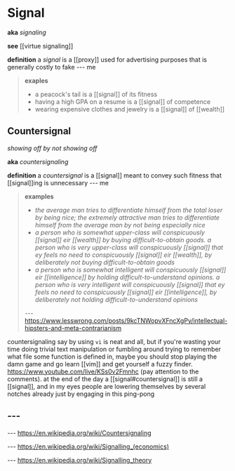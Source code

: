 # Signal

**aka** _signaling_

**see** [[virtue signaling]]

**definition** a _signal_ is a [[proxy]] used for advertising purposes that is generally costly to fake --- me

> **exaples**
>
> - a peacock's tail is a [[signal]] of its fitness
> - having a high GPA on a resume is a [[signal]] of competence
> - wearing expensive clothes and jewelry is a [[signal]] of [[wealth]]

## Countersignal

_showing off by not showing off_

**aka** _countersignaling_

**definition** a _countersignal_ is a [[signal]] meant to convey such fitness that [[signal]]ing is unnecessary --- me

> **examples**
>
> - _the average man tries to differentiate himself from the total loser by being nice; the extremely attractive man tries to differentiate himself from the average man by not being especially nice_
> - _a person who is somewhat upper-class will conspicuously [[signal]] eir [[wealth]] by buying difficult-to-obtain goods. a person who is very upper-class will conspicuously [[signal]] that ey feels no need to conspicuously [[signal]] eir [[wealth]], by deliberately not buying difficult-to-obtain goods_
> - _a person who is somewhat intelligent will conspicuously [[signal]] eir [[intelligence]] by holding difficult-to-understand opinions. a person who is very intelligent will conspicuously [[signal]] that ey feels no need to conspicuously [[signal]] eir [[intelligence]], by deliberately not holding difficult-to-understand opinions_
>
> --- <https://www.lesswrong.com/posts/9kcTNWopvXFncXgPy/intellectual-hipsters-and-meta-contrarianism>

countersignaling say by using `vi` is neat and all, but if you're wasting your time doing trivial text manipulation or fumbling around trying to remember what file some function is defined in, maybe you should stop playing the damn game and go learn [[vim]] and get yourself a fuzzy finder. <https://www.youtube.com/live/KSs0v2Fmnhc> (pay attention to the comments). at the end of the day a [[signal#countersignal]] is still a [[signal]], and in my eyes people are lowering themselves by several notches already just by engaging in this ping-pong

## ---

--- <https://en.wikipedia.org/wiki/Countersignaling>

--- <https://en.wikipedia.org/wiki/Signalling_(economics)>

--- <https://en.wikipedia.org/wiki/Signalling_theory>
